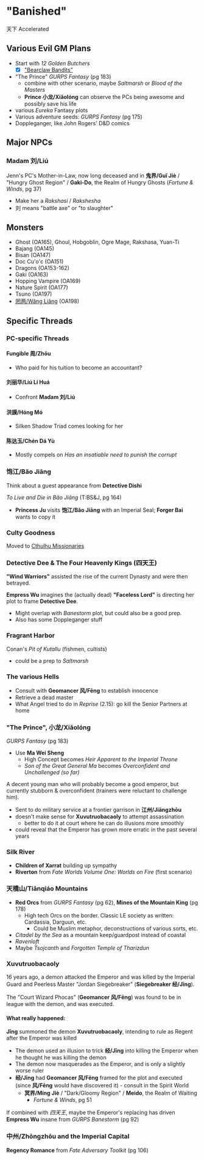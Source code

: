 # "Banished"
天下 Accelerated

## Various Evil GM Plans
- Start with _12 Golden Butchers_
  -[x] ["Bearclaw Bandits"](http://www.vigilancepress.com/uncategorized/running-demo-games-of-tianxia-my-approach-part-1/)
- "The Prince" _GURPS Fantasy_ (pg 183)
  - combine with other scenario, maybe _Saltmarsh_ or _Blood of the Masters_
  - **Prince 小龙/Xiǎolóng** can observe the PCs being awesome and possibly save his life
- various _Eureka_ Fantasy plots
- Various adventure seeds: _GURPS Fantasy_ (pg 175)
- Doppleganger, like John Rogers' D&D comics

## Major NPCs

### Madam 刘/Liú
Jenn's PC's Mother-in-Law, now long deceased and in **鬼界/Guǐ Jiè** /
"Hungry Ghost Region" / **Gaki-Do**, the Realm of Hungry Ghosts
(_Fortune & Winds_, pg 37)
- Make her a _Rakshasi_ / _Rakshesha_
- 刘 means "battle axe" or "to slaughter"

## Monsters
- Ghost (OA165), Ghoul, Hobgoblin, Ogre Mage, Rakshasa, Yuan-Ti
- Bajang (OA145)
- Bisan (OA147)
- Doc Cu'o'c (OA151)
- Dragons (OA153-162)
- Gaki (OA163)
- Hopping Vampire (OA169)
- Nature Spirit (OA177)
- Tsuno (OA197)
- [罔两/Wǎng Liǎng](https://en.wikipedia.org/wiki/Wangliang) (OA198)

## Specific Threads

### PC-specific Threads

#### Fungible 周/Zhōu
- Who paid for his tuition to become an accountant?

#### 刘丽华/Liú Lí Huá
- Confront **Madam 刘/Liú**

#### 洪謨/Hóng Mó
- Silken Shadow Triad comes looking for her

#### 陈达玉/Chén Dá Yù
- Mostly compels on _Has an insatiable need to punish the corrupt_

### 饱江/Băo Jiāng
Think about a guest appearance from **Detective Dishi**

_To Live and Die in Băo Jiāng_ (T:BS&J, pg 164)
- **Princess Ju** visits **饱江/Băo Jiāng** with an Imperial Seal;
  **Forger Bai** wants to copy it

### Culty Goodness
Moved to [Cthulhu Missionaries](cthulhu_missionaries.md)

### Detective Dee & The Four Heavenly Kings (四天王)
**"Wind Warriors"** assisted the rise of the current Dynasty and were then betrayed.

**Empress Wu** imagines the (actually dead) **"Faceless Lord"** is directing her
plot to frame **Detective Dee**.
- Might overlap with _Banestorm_ plot, but could also be a good prep.
- Also has some Doppleganger stuff

### Fragrant Harbor
Conan's _Pit of Kutallu_ (fishmen, cultists)
- could be a prep to _Saltmarsh_

### The various Hells
- Consult with **Geomancer 风/Fēng** to establish innocence
- Retrieve a dead master
- What Angel tried to do in _Reprise_ (2.15): go kill the Senior Partners at home

### "The Prince", 小龙/Xiǎolóng
_GURPS Fantasy_ (pg 183)
- Use **Ma Wei Sheng**
  - High Concept becomes _Heir Apparent to the Imperial Throne_
  - _Son of the Great General Ma_ becomes
    _Overconfident and Unchallenged (so far)_

A decent young man who will probably become a good emperor,
but currently stubborn & overconfident (trainers were reluctant to challenge him).
- Sent to do military service at a frontier garrison in **江州/Jiāngzhōu**
- doesn't make sense for **Xuvutruobacaoly** to attempt assassination
  - better to do it at court where he can do illusions more smoothly
- could reveal that the Emperor has grown more erratic in the past several years

### Silk River
- **Children of Xarrat** building up sympathy
- **Riverton** from _Fate Worlds Volume One: Worlds on Fire_ (first scenario)

### 天橋山/Tiānqiáo Mountains
- **Red Orcs** from _GURPS Fantasy_ (pg 62),
  **Mines of the Mountain King** (pg 178)
  - High tech Orcs on the border. Classic LE society as written: Cardassia,
    Darguun, etc.
    - Could be Muslim metaphor, deconstructions of various sorts, etc.
- _Citadel by the Sea_ as a mountain keep/guardpost instead of coastal
- _Ravenloft_
- Maybe _Tsojcanth_ and _Forgotten Temple of Tharizdun_

### Xuvutruobacaoly
16 years ago, a demon attacked the Emperor and was killed by the Imperial
Guard and Peerless Master "Jordan Siegebreaker" (**Siegebreaker 经/Jīng**).

The "Court Wizard Phocas" (**Geomancer 风/Fēng**) was found to be in
league with the demon, and was executed.

#### What really happened:
**Jīng** summoned the demon **Xuvutruobacaoly**,
intending to rule as Regent after the Emperor was killed
- The demon used an illusion to trick **经/Jīng** into killing the Emperor
  when he thought he was killing the demon
- The demon now masquerades as the Emperor, and is only a slightly worse ruler
- **经/Jīng** had **Geomancer 风/Fēng** framed for the plot and executed
  (since **风/Fēng** would have discovered it) - consult in the Spirit World
  - **冥界/Míng Jiè** / "Dark/Gloomy Region" / **Meido**, the Realm of Waiting
    - _Fortune & Winds_, pg 51

If combined with _四天王_, maybe the Emperor's replacing has driven
**Empress Wu** insane from _GURPS Banestorm_ (pg 92)

### 中州/Zhōngzhōu and the Imperial Capital
**Regency Romance** from _Fate Adversary Toolkit_ (pg 106)

